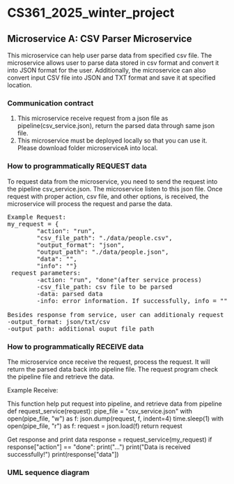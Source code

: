 # CS361_2025_winter_project

## Microservice A: CSV Parser Microservice
This microservice can help user parse data from specified csv file. The microservice allows user to parse data stored in csv format and convert it into JSON format for the user. 
Additionally, the microservice can also convert input CSV file into JSON and TXT format and save it at specified location.

### Communication contract
1. This microservice receive request from a json file as pipeline(csv_service.json), return the parsed data through same json file.
2. This microservice must be deployed locally so that you can use it. Please download folder microserviceA into local.

### How to programmatically REQUEST data
To request data from the microservice, you need to send the request into the pipeline csv_service.json. The microservice listen to this json
file. Once request with proper action, csv file, and other options, is received, the microservice will process the request and parse the data.



<pre>
Example Request:
my_request = {
        "action": "run",
        "csv_file_path": "./data/people.csv",
        "output_format": "json",
        "output_path": "./data/people.json",
        "data": "",
        "info": ""}
 request parameters: 
        -action: "run", "done"(after service process)
        -csv_file_path: csv file to be parsed
        -data: parsed data
        -info: error information. If successfully, info = ""

Besides response from service, user can additionaly request the parsed data is writen into json/txt/csv file
-output_format: json/txt/csv
-output_path: additional ouput file path       
</pre>        



### How to programmatically RECEIVE data
The microservice once receive the request, process the request. It will return the parsed data back into pipeline file.
The request program check the pipeline file and retrieve the data.

Example Receive:

This function help put request into pipeline, and retrieve data from pipeline
def request_service(request):
    pipe_file = "csv_service.json"
    with open(pipe_file, "w") as f:
        json.dump(request, f, indent=4)
    time.sleep(1)
    with open(pipe_file, "r") as f:
        request = json.load(f) 
    return request

Get response and print data
response = request_service(my_request)
if response["action"] == "done":
    print("...")
    print("Data is received successfully!")
    print(response["data"])




### UML sequence diagram
